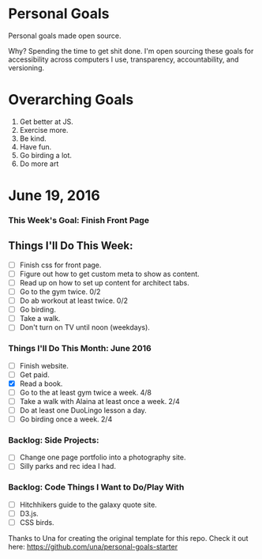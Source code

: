 Personal Goals
==============

Personal goals made open source.

Why? Spending the time to get shit done. I'm open sourcing these goals for accessibility across computers I use, transparency, accountability, and versioning.

# Overarching Goals

1. Get better at JS.
2. Exercise more.
3. Be kind.
4. Have fun.
5. Go birding a lot.
6. Do more art

# June 19, 2016

### This Week's Goal: Finish Front Page

## Things I'll Do This Week:

- [ ] Finish css for front page.
- [ ] Figure out how to get custom meta to show as content.
- [ ] Read  up on how to set up content for architect tabs.
- [ ] Go to the gym twice. 0/2
- [ ] Do ab workout at least twice. 0/2
- [ ] Go birding.
- [ ] Take a walk.
- [ ] Don't turn on TV until noon (weekdays).

### Things I'll Do This Month: June 2016

- [ ] Finish website.
- [ ] Get paid.
- [x] Read a book.
- [ ] Go to the at least gym twice a week. 4/8
- [ ] Take a walk with Alaina at least once a week. 2/4
- [ ] Do at least one DuoLingo lesson a day.
- [ ] Go birding once a week. 2/4

### Backlog: Side Projects:

- [ ] Change one page portfolio into a photography site.
- [ ] Silly parks and rec idea I had.

### Backlog: Code Things I Want to Do/Play With

- [ ] Hitchhikers guide to the galaxy quote site.
- [ ] D3.js.
- [ ] CSS birds.

Thanks to Una for creating the original template for this repo. Check it out here: https://github.com/una/personal-goals-starter